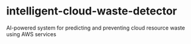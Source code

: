 # intelligent-cloud-waste-detector
AI-powered system for predicting and preventing cloud resource waste using AWS services
